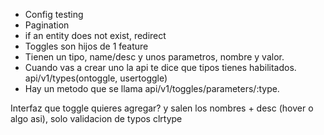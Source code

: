 - Config testing
- Pagination
- if an entity does not exist, redirect
- Toggles son hijos de 1 feature
- Tienen un tipo, name/desc y unos parametros, nombre y valor.
- Cuando vas a crear uno la api te dice que tipos tienes habilitados. api/v1/types(ontoggle, usertoggle)
- Hay un metodo que se llama api/v1/toggles/parameters/:type.

Interfaz que toggle quieres agregar? y salen los nombres + desc (hover o algo asi), solo validacion de typos clrtype
